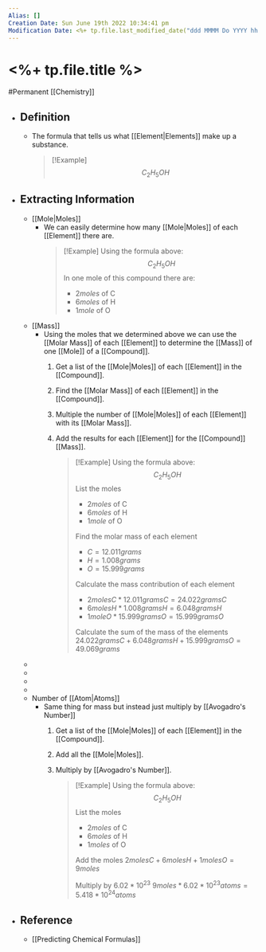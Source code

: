 ```yaml
---
Alias: []
Creation Date: Sun June 19th 2022 10:34:41 pm 
Modification Date: <%+ tp.file.last_modified_date("ddd MMMM Do YYYY hh:mm:ss a") %>
---
```

# <%+ tp.file.title %>
#Permanent [[Chemistry]]

- ## Definition
	- The formula that tells us what [[Element|Elements]] make up a substance.
	  > [!Example]
	  > $$C_2H_5OH$$
- ## Extracting Information 
	- [[Mole|Moles]]
		- We can easily determine how many [[Mole|Moles]] of each [[Element]] there are.
		  > [!Example]
		  > Using the formula above:
		  > $$C_2H_5OH$$
		  > In one mole of this compound there are:
		  > - $2moles$ of C
		  > - $6moles$ of H
		  > - $1mole$ of O
	- [[Mass]]
		- Using the moles that we determined above we can use the [[Molar Mass]] of each [[Element]] to determine the [[Mass]] of one [[Mole]] of a [[Compound]].
			1. Get a list of the [[Mole|Moles]] of each [[Element]] in the [[Compound]].
			2. Find the [[Molar Mass]] of each [[Element]] in the [[Compound]].
			3. Multiple the number of [[Mole|Moles]] of each [[Element]] with its [[Molar Mass]].
			4. Add the results for each [[Element]] for the [[Compound]] [[Mass]].
			   
			   > [!Example]
			   > Using the formula above:
		       > $$C_2H_5OH$$
		       > List the moles
		       > - $2moles$ of C
		       > - $6moles$ of H
		       > - $1mole$ of O
		       >   
		       > Find the molar mass of each element
		       > - $C=12.011grams$
		       > - $H=1.008grams$
		       > - $O=15.999grams$
		       >   
		       > Calculate the mass contribution of each element
		       > - $2molesC*12.011gramsC=24.022gramsC$
		       > - $6molesH*1.008gramsH=6.048gramsH$
		       > - $1moleO*15.999gramsO=15.999gramsO$
		       >
		       > Calculate the sum of the mass of the elements
		       > $24.022gramsC+6.048gramsH+15.999gramsO=49.069grams$
	- 
	- 
	- 
	- 
	- Number of [[Atom|Atoms]]
		- Same thing for mass but instead just multiply by [[Avogadro's Number]]
			1. Get a list of the [[Mole|Moles]] of each [[Element]] in the [[Compound]].
			2. Add all the [[Mole|Moles]].
			3. Multiply by [[Avogadro's Number]].

				> [!Example]
				> Using the formula above:
		       > $$C_2H_5OH$$
		       > List the moles
		       > - $2moles$ of C
		       > - $6moles$ of H
		       > - $1moles$ of O
		       >   
		       > Add the moles 
		       > $2molesC+6molesH+1molesO=9moles$
		       > 
		       > Multiply by $6.02*10^{23}$
		       > $9moles*6.02*10^{23}atoms=5.418*10^{24}atoms$
		       
- ## Reference
	- [[Predicting Chemical Formulas]]